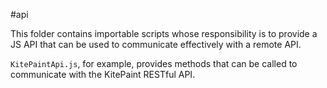 #api

This folder contains importable scripts whose responsibility is to provide a JS API that can be used to communicate effectively with a remote API.

`KitePaintApi.js`, for example, provides methods that can be called to communicate with the KitePaint RESTful API.
